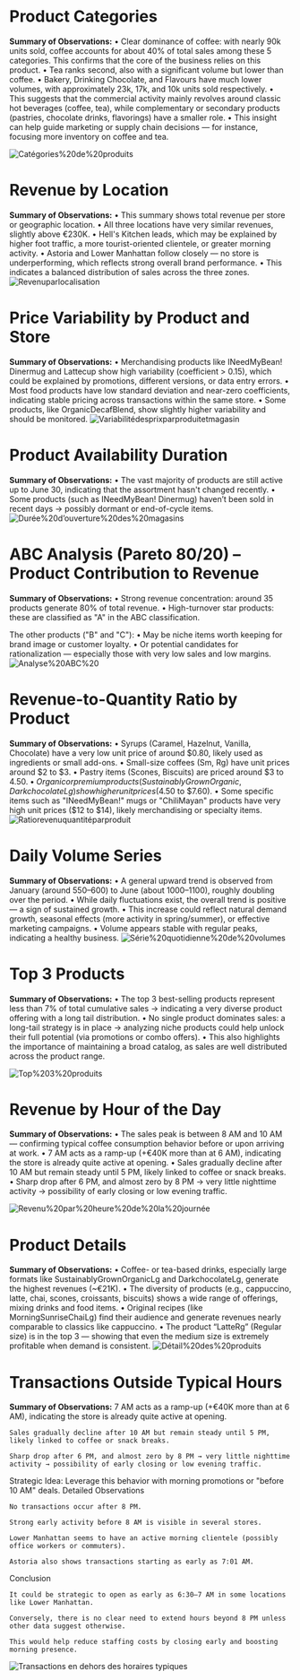 # Product Categories

**Summary of Observations:**
• Clear dominance of coffee: with nearly 90k units sold, coffee accounts for about 40% of total sales among these 5 categories. This confirms that the core of the business relies on this product.
• Tea ranks second, also with a significant volume but lower than coffee.
• Bakery, Drinking Chocolate, and Flavours have much lower volumes, with approximately 23k, 17k, and 10k units sold respectively.
• This suggests that the commercial activity mainly revolves around classic hot beverages (coffee, tea), while complementary or secondary products (pastries, chocolate drinks, flavorings) have a smaller role.
• This insight can help guide marketing or supply chain decisions — for instance, focusing more inventory on coffee and tea. 

![Catégories%20de%20produits](Catégories%20de%20produits.png)

 # Revenue by Location
**Summary of Observations:**
• This summary shows total revenue per store or geographic location.
• All three locations have very similar revenues, slightly above €230K.
• Hell's Kitchen leads, which may be explained by higher foot traffic, a more tourist-oriented clientele, or greater morning activity.
• Astoria and Lower Manhattan follow closely — no store is underperforming, which reflects strong overall brand performance.
• This indicates a balanced distribution of sales across the three zones.
![Revenuparlocalisation](Revenuparlocalisation.png)

 # Price Variability by Product and Store
**Summary of Observations:**
• Merchandising products like INeedMyBean! Dinermug and Lattecup show high variability (coefficient > 0.15), which could be explained by promotions, different versions, or data entry errors.
• Most food products have low standard deviation and near-zero coefficients, indicating stable pricing across transactions within the same store.
• Some products, like OrganicDecafBlend, show slightly higher variability and should be monitored.
![Variabilitédesprixparproduitetmagasin](Variabilitédesprixparproduitetmagasin.png)

# Product Availability Duration
**Summary of Observations:**
• The vast majority of products are still active up to June 30, indicating that the assortment hasn't changed recently.
• Some products (such as INeedMyBean! Dinermug) haven’t been sold in recent days → possibly dormant or end-of-cycle items.
![Durée%20d’ouverture%20des%20magasins](Durée%20d’ouverture%20des%20magasins.png)

# ABC Analysis (Pareto 80/20) – Product Contribution to Revenue
**Summary of Observations:**
• Strong revenue concentration: around 35 products generate 80% of total revenue.
• High-turnover star products: these are classified as "A" in the ABC classification.

The other products ("B" and "C"):
• May be niche items worth keeping for brand image or customer loyalty.
• Or potential candidates for rationalization — especially those with very low sales and low margins.
![Analyse%20ABC%20](Analyse%20ABC%20.png)

# Revenue-to-Quantity Ratio by Product
**Summary of Observations:**
• Syrups (Caramel, Hazelnut, Vanilla, Chocolate) have a very low unit price of around $0.80, likely used as ingredients or small add-ons.
• Small-size coffees (Sm, Rg) have unit prices around $2 to $3.
• Pastry items (Scones, Biscuits) are priced around $3 to $4.50.
• Organic or premium products (SustainablyGrownOrganic, DarkchocolateLg) show higher unit prices ($4.50 to $7.60).
• Some specific items such as "INeedMyBean!" mugs or "ChiliMayan" products have very high unit prices ($12 to $14), likely merchandising or specialty items.
![Ratiorevenuquantitéparproduit](Ratiorevenuquantitéparproduit.png)

# Daily Volume Series
**Summary of Observations:**
• A general upward trend is observed from January (around 550–600) to June (about 1000–1100), roughly doubling over the period.
• While daily fluctuations exist, the overall trend is positive — a sign of sustained growth.
• This increase could reflect natural demand growth, seasonal effects (more activity in spring/summer), or effective marketing campaigns.
• Volume appears stable with regular peaks, indicating a healthy business.
![Série%20quotidienne%20de%20volumes](Série%20quotidienne%20de%20volumes.png)
# Top 3 Products
**Summary of Observations:**
• The top 3 best-selling products represent less than 7% of total cumulative sales → indicating a very diverse product offering with a long tail distribution.
• No single product dominates sales: a long-tail strategy is in place → analyzing niche products could help unlock their full potential (via promotions or combo offers).
• This also highlights the importance of maintaining a broad catalog, as sales are well distributed across the product range.

![Top%203%20produits](Top%203%20produits.png)

# Revenue by Hour of the Day
**Summary of Observations:**
• The sales peak is between 8 AM and 10 AM — confirming typical coffee consumption behavior before or upon arriving at work.
• 7 AM acts as a ramp-up (+€40K more than at 6 AM), indicating the store is already quite active at opening.
• Sales gradually decline after 10 AM but remain steady until 5 PM, likely linked to coffee or snack breaks.
• Sharp drop after 6 PM, and almost zero by 8 PM → very little nighttime activity → possibility of early closing or low evening traffic.

![Revenu%20par%20heure%20de%20la%20journée](Revenu%20par%20heure%20de%20la%20journée.png)

# Product Details
**Summary of Observations:**
• Coffee- or tea-based drinks, especially large formats like SustainablyGrownOrganicLg and DarkchocolateLg, generate the highest revenues (~€21K).
• The diversity of products (e.g., cappuccino, latte, chai, scones, croissants, biscuits) shows a wide range of offerings, mixing drinks and food items.
• Original recipes (like MorningSunriseChaiLg) find their audience and generate revenues nearly comparable to classics like cappuccino.
• The product “LatteRg” (Regular size) is in the top 3 — showing that even the medium size is extremely profitable when demand is consistent.
![Détail%20des%20produits](Détail%20des%20produits.png)

# Transactions Outside Typical Hours
**Summary of Observations:**
    7 AM acts as a ramp-up (+€40K more than at 6 AM), indicating the store is already quite active at opening.

    Sales gradually decline after 10 AM but remain steady until 5 PM, likely linked to coffee or snack breaks.

    Sharp drop after 6 PM, and almost zero by 8 PM → very little nighttime activity → possibility of early closing or low evening traffic.

 Strategic Idea:
Leverage this behavior with morning promotions or "before 10 AM" deals.
Detailed Observations

    No transactions occur after 8 PM.

    Strong early activity before 8 AM is visible in several stores.

    Lower Manhattan seems to have an active morning clientele (possibly office workers or commuters).

    Astoria also shows transactions starting as early as 7:01 AM.

Conclusion

    It could be strategic to open as early as 6:30–7 AM in some locations like Lower Manhattan.

    Conversely, there is no clear need to extend hours beyond 8 PM unless other data suggest otherwise.

    This would help reduce staffing costs by closing early and boosting morning presence.
![Transactions en dehors des horaires typiques](transactions_en_dehors_horaires.png)
